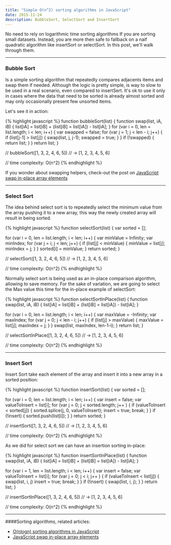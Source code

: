 ```yaml
---
title: "Simple O(n^2) sorting algorithms in JavaScript"
date: 2015-11-24
description: BubbleSort, SelectSort and InsertSort
---
```


No need to rely on logarithmic time sorting algorithms If you are sorting small datasets.
Instead, you are more then safe to fallback on a naif quadratic algorithm like insertSort or selectSort.
In this post, we'll walk through them.

***

### Bubble Sort

Is a simple sorting algorithm that repeatedly compares adjacents items and swap them if needed.
Although the logic is pretty simple, is way to slow to be used in a real scenario, even compared to insertSert.
It's ok to use it only in cases where the data that need to be sorted is already almost sorted and may only occasionally present few unsorted items.

Let's see it in action:

{% highlight javascript %}
function bubbleSort(list) {
  function swap(list, iA, iB) {
    list[iA] = list[iB] + (list[iB] = list[iA]) - list[iA];
  }
  for (var i = 0, len = list.length; i < len; i++) {
    var swapped = false;
    for (var j = 1; j < len - i; j++) {
      if (list[j-1] > list[j]) {
        swap(list, j, j-1);
        swapped = true;
      }
    }
    if (!swapped) {
      return list;
    }
  }
  return list;
}

// bubbleSort([1, 3, 2, 4, 6, 5])
// -> [1, 2, 3, 4, 5, 6]

// time complexity: O(n^2)
{% endhighlight %}

If you wonder about swapping helpers, check-out the post on [JavaScript swap in-place array elements](http://nick.balestra.ch/2015/swapping-array-elements-in-place/)

***

### Select Sort

The idea behind select sort is to repeatedly select the minimum value from the array pushing it to a new array, this way the newly created array will result in being sorted. 

{% highlight javascript %}
function selectSort(list) {
  var sorted = [];

  for (var i = 0, len = list.length; i < len; i++) {
    var minValue = Infinity;
    var minIndex;
    for (var j = i; j < len; j++) {
      if (list[j] < minValue) {
        minValue = list[j];
        minIndex = j;
      }
    }
    sorted[i] = minValue;
  }
  return sorted;
}

// selectSort([1, 3, 2, 4, 6, 5])
// -> [1, 2, 3, 4, 5, 6]

// time complexity: O(n^2)
{% endhighlight %}

Normally select sort is being used as an in-place comparison algorithm, allowing to save memory. For the sake of variation, we are going to select the Max value this time for the in-place example of selectSort:

{% highlight javascript %}
function selectSortInPlace(list) {
  function swap(list, iA, iB) {
    list[iA] = list[iB] + (list[iB] = list[iA]) - list[iA];
  }

  for (var i = 0, len = list.length; i < len; i++) {
    var maxValue = -Infinity;
    var maxIndex;
    for (var j = 0; j < len - i; j++) {
      if (list[j] > maxValue) {
        maxValue = list[j];
        maxIndex = j;
      }
    }
    swap(list, maxIndex, len-1-i);
  }
  return list;
}

// selectSortInPlace([1, 3, 2, 4, 6, 5])
// -> [1, 2, 3, 4, 5, 6]

// time complexity: O(n^2)
{% endhighlight %}

***

### Insert Sort

Insert Sort take each element of the array and insert it into a new array in a sorted position:

{% highlight javascript %}
function insertSort(list) {
  var sorted = [];

  for (var i = 0, len = list.length; i < len; i++) {
    var insert = false;
    var valueToInsert = list[i];
    for (var j = 0; j < sorted.length; j++ ) {
      if (valueToInsert < sorted[j]) {
        sorted.splice(j, 0, valueToInsert);
        insert = true;
        break;
      }
    } 
    if (!insert) {
      sorted.push(list[i]);
    }
  }
  return sorted;
}

// insertSort([1, 3, 2, 4, 6, 5])
// -> [1, 2, 3, 4, 5, 6]

// time complexity: O(n^2)
{% endhighlight %}

As we did for select sort we can have an insertion sorting in-place:

{% highlight javascript %}
function insertSortInPlace(list) {
  function swap(list, iA, iB) {
    list[iA] = list[iB] + (list[iB] = list[iA]) - list[iA];
  }

  for (var i = 1, len = list.length; i < len; i++) {
    var insert = false;
    var valueToInsert = list[i];
    for (var j = 0; j < i; j++ ) {
      if (valueToInsert < list[j]) {
        swap(list, i, j)
        insert = true;
        break;
      }
    } 
    if (!insert) {
      swap(list, i, j);
    }
  }
  return list;
}

// insertSortInPlace([1, 3, 2, 4, 6, 5])
// -> [1, 2, 3, 4, 5, 6]

// time complexity: O(n^2)
{% endhighlight %}

***

####Sorting algorithms, related articles:

- [O(nlogn) sorting algorithms in JavaScript](http://nick.balestra.ch/2015/logarithmic-time-sorting-algorithms)
- [JavaScript swap in-place array elements](http://nick.balestra.ch/2015/swapping-array-elements-in-place/)
